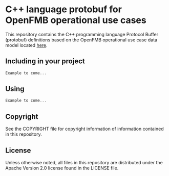 # C++ language protobuf for OpenFMB operational use cases

This repository contains the C++ programming language Protocol Buffer (protobuf) definitions based on the OpenFMB operational use case data model located [here](https://github.com/OpenFMB-Users-Group/pim.git).

## Including in your project

```c++
Example to come...
```

## Using

```c++
Example to come...
```

## Copyright

See the COPYRIGHT file for copyright information of information contained in this repository.

## License

Unless otherwise noted, all files in this repository are distributed under the Apache Version 2.0 license found in the LICENSE file.
